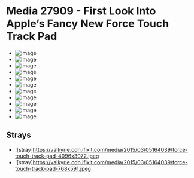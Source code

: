 # Media 27909 - First Look Into Apple&#8217;s Fancy New Force Touch Track Pad

- ![image](https://valkyrie.cdn.ifixit.com/media/2015/03/05164039/force-touch-track-pad-scaled.jpeg)
- ![image](https://valkyrie.cdn.ifixit.com/media/2015/03/05164039/force-touch-track-pad-150x150.jpeg)
- ![image](https://valkyrie.cdn.ifixit.com/media/2015/03/05164039/force-touch-track-pad-1536x1152.jpeg)
- ![image](https://valkyrie.cdn.ifixit.com/media/2015/03/05164039/force-touch-track-pad-2048x1536.jpeg)
- ![image](https://valkyrie.cdn.ifixit.com/media/2015/03/05164039/force-touch-track-pad-1200x900.jpeg)
- ![image](https://valkyrie.cdn.ifixit.com/media/2015/03/05164039/force-touch-track-pad-300x200.jpeg)
- ![image](https://valkyrie.cdn.ifixit.com/media/2015/03/05164039/force-touch-track-pad-600x400.jpeg)
- ![image](https://valkyrie.cdn.ifixit.com/media/2015/03/05164039/force-touch-track-pad-1200x800.jpeg)
- ![image](https://valkyrie.cdn.ifixit.com/media/2015/03/05164039/force-touch-track-pad-768x512.jpeg)
- ![image](https://valkyrie.cdn.ifixit.com/media/2015/03/05164039/force-touch-track-pad-324x216.jpeg)
- ![image](https://valkyrie.cdn.ifixit.com/media/2015/03/05164039/force-touch-track-pad-450x300.jpeg)

## Strays
- ![stray]https://valkyrie.cdn.ifixit.com/media/2015/03/05164039/force-touch-track-pad-4096x3072.jpeg
- ![stray]https://valkyrie.cdn.ifixit.com/media/2015/03/05164039/force-touch-track-pad-768x591.jpeg